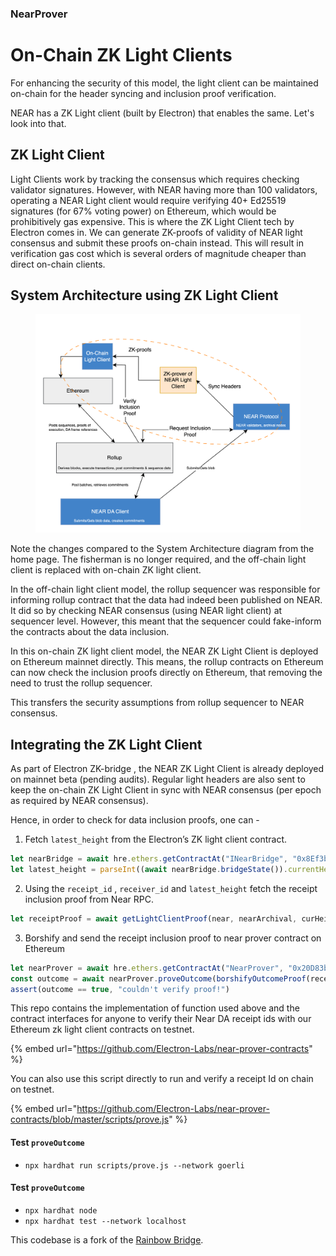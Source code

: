 ### NearProver

# On-Chain ZK Light Clients

For enhancing the security of this model, the light client can be maintained on-chain for the header syncing and inclusion proof verification.

NEAR has a ZK Light client (built by Electron) that enables the same. Let's look into that.

## ZK Light Client

Light Clients work by tracking the consensus which requires checking validator signatures. However, with NEAR having more than 100 validators, operating a NEAR Light client would require verifying 40+ Ed25519 signatures (for 67% voting power) on Ethereum, which would be prohibitively gas expensive. This is where the ZK Light Client tech by Electron comes in. We can generate ZK-proofs of validity of NEAR light consensus and submit these proofs on-chain instead. This will result in verification gas cost which is several orders of magnitude cheaper than direct on-chain clients.

## System Architecture using ZK Light Client

<figure><img src="image.png" alt=""><figcaption></figcaption></figure>

Note the changes compared to the System Architecture diagram from the home page. The fisherman is no longer required, and the off-chain light client is replaced with on-chain ZK light client.

In the off-chain light client model, the rollup sequencer was responsible for informing rollup contract that the data had indeed been published on NEAR. It did so by checking NEAR consensus (using NEAR light client) at sequencer level. However, this meant that the sequencer could fake-inform the contracts about the data inclusion.

In this on-chain ZK light client model, the NEAR ZK Light Client is deployed on Ethereum mainnet directly. This means, the rollup contracts on Ethereum can now check the inclusion proofs directly on Ethereum, that removing the need to trust the rollup sequencer.

This transfers the security assumptions from rollup sequencer to NEAR consensus.

## Integrating the ZK Light Client

As part of Electron ZK-bridge , the NEAR ZK Light Client is already deployed on mainnet beta (pending audits). Regular light headers are also sent to keep the on-chain ZK Light Client in sync with NEAR consensus (per epoch as required by NEAR consensus).

Hence, in order to check for data inclusion proofs, one can -

1. Fetch `latest_height` from the Electron’s ZK light client contract.

```jsx
let nearBridge = await hre.ethers.getContractAt("INearBridge", "0x8Ef3bda91618572B90DC5EDC17CF700C5EA173aB")
let latest_height = parseInt((await nearBridge.bridgeState()).currentHeight)
```

2. Using the `receipt_id` , `receiver_id` and `latest_height` fetch the receipt inclusion proof from Near RPC.

```jsx
let receiptProof = await getLightClientProof(near, nearArchival, curHeight, receiptId, receiverId)
```

3. Borshify and send the receipt inclusion proof to near prover contract on Ethereum

```jsx
let nearProver = await hre.ethers.getContractAt("NearProver", "0x20D83b0bf8e4c3CddcB7106be96F28f1Aff4d551")
const outcome = await nearProver.proveOutcome(borshifyOutcomeProof(receiptProof), curHeight)
assert(outcome == true, "couldn't verify proof!")
```



This repo contains the implementation of function used above and the contract interfaces for anyone to verify their Near DA receipt ids with our Ethereum zk light client contracts on testnet.

{% embed url="https://github.com/Electron-Labs/near-prover-contracts" %}

You can also use this script directly to run and verify a receipt Id on chain on testnet.

{% embed url="https://github.com/Electron-Labs/near-prover-contracts/blob/master/scripts/prove.js" %}


#### Test `proveOutcome`
- `npx hardhat run scripts/prove.js --network goerli`

#### Test `proveOutcome`
- `npx hardhat node`
- `npx hardhat test --network localhost`

This codebase is a fork of the [Rainbow Bridge](https://github.com/aurora-is-near/rainbow-bridge).
